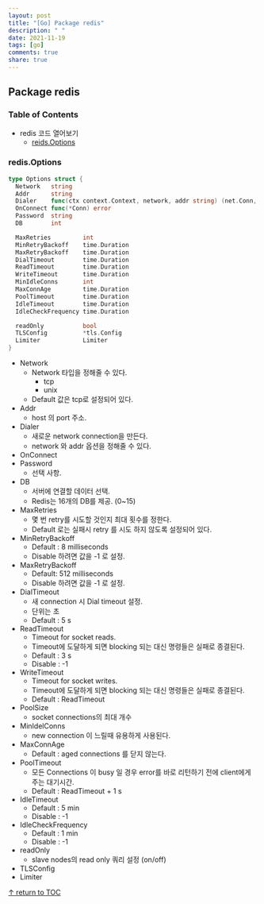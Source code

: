 ```yaml
---
layout: post
title: "[Go] Package redis"
description: " "
date: 2021-11-19
tags: [go]
comments: true
share: true
---
```


## Package redis

### Table of Contents
* redis 코드 열어보기
    * [reids.Options](#redis.options)

### redis.Options

```go
type Options struct {
  Network   string
  Addr      string
  Dialer    func(ctx context.Context, network, addr string) (net.Conn, error)
  OnConnect func(*Conn) error
  Password  string
  DB        int

  MaxRetries         int
  MinRetryBackoff    time.Duration
  MaxRetryBackoff    time.Duration
  DialTimeout        time.Duration
  ReadTimeout        time.Duration
  WriteTimeout       time.Duration
  MinIdleConns       int
  MaxConnAge         time.Duration
  PoolTimeout        time.Duration
  IdleTimeout        time.Duration
  IdleCheckFrequency time.Duration

  readOnly           bool
  TLSConfig          *tls.Config
  Limiter            Limiter
}
```
* Network
    * Network 타입을 정해줄 수 있다.
        * tcp
        * unix
    * Default 값은 tcp로 설정되어 있다.
* Addr
    * host 의 port 주소.
* Dialer
    * 새로운 network connection을 만든다.
    * network 와 addr 옵션을 정해줄 수 있다.
* OnConnect
* Password
    * 선택 사항.
* DB
    * 서버에 연결할 데이터 선택.
    * Redis는 16개의 DB를 제공. (0~15)
* MaxRetries
    * 몇 번 retry를 시도할 것인지 최대 횟수를 정한다.
    * Default 로는 실패시 retry 를 시도 하지 않도록 설정되어 있다.
* MinRetryBackoff
    * Default : 8 milliseconds
    * Disable 하려면 값을 -1 로 설정.
* MaxRetryBackoff
    * Default: 512 milliseconds
    * Disable 하려면 값을 -1 로 설정.
* DialTimeout
    * 새 connection 시 Dial timeout 설정.
    * 단위는 초
    * Default : 5 s
* ReadTimeout
    * Timeout for socket reads.
    * Timeout에 도달하게 되면 blocking 되는 대신 명령들은 실패로 종결된다.
    * Default : 3 s
    * Disable : -1
* WriteTimeout
    * Timeout for socket writes.
    * Timeout에 도달하게 되면 blocking 되는 대신 명령들은 실패로 종결된다.
    * Default : ReadTimeout
* PoolSize
    * socket connections의 최대 개수
* MinIdelConns
    * new connection 이 느릴때 유용하게 사용된다.
* MaxConnAge
    * Default : aged connections 를 닫지 않는다.
* PoolTimeout
    * 모든 Connections 이 busy 일 경우 error를 바로 리턴하기 전에 client에게 주는 대기시간.
    * Default : ReadTimeout + 1 s
* IdleTimeout
    * Default : 5 min
    * Disable : -1
* IdleCheckFrequency
    * Default : 1 min
    * Disable : -1
* readOnly
    * slave nodes의 read only 쿼리 설정 (on/off)
* TLSConfig
* Limiter

[↑ return to TOC](#table-of-contents)